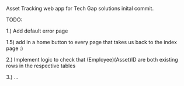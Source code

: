 Asset Tracking web app for Tech Gap solutions inital commit.

TODO:

1.) Add default error page

1.5) add in a home button to every page that takes us back to the index page :)

2.) Implement logic to check that (Employee)(Asset)ID are both existing rows in the respective tables

3.) ...
